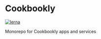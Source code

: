 Cookbookly
===
[![lerna](https://img.shields.io/badge/maintained%20with-lerna-cc00ff.svg)](https://lerna.js.org/)

Monorepo for Cookbookly apps and services
